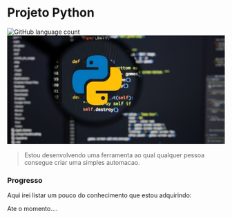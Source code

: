 # Projeto Python

<!---Esses são exemplos. Veja https://shields.io para outras pessoas ou para personalizar este conjunto de escudos. Você pode querer incluir dependências, status do projeto e informações de licença aqui--->

![GitHub language count](https://img.shields.io/badge/python-14354C?style=for-the-badge&logo=python&logoColor=white)
<img src="img/python.png" alt="python">

> Estou desenvolvendo uma ferramenta ao qual qualquer pessoa consegue criar uma simples automacao.

### Progresso

 Aqui irei listar um pouco do conhecimento que estou adquirindo:

Ate o momento....
 

